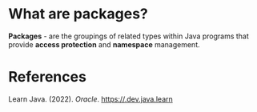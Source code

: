
 # What are packages? 
  
 **Packages** - are the groupings of related types within Java programs that provide **access protection** and **namespace** management.      

  
  
 # References 
 Learn Java. (2022). *Oracle*. <https://.dev.java.learn>
